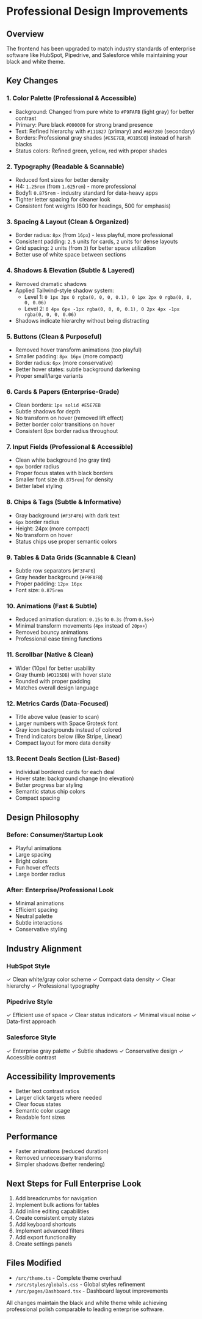 # Professional Design Improvements

## Overview
The frontend has been upgraded to match industry standards of enterprise software like HubSpot, Pipedrive, and Salesforce while maintaining your black and white theme.

## Key Changes

### 1. **Color Palette** (Professional & Accessible)
- Background: Changed from pure white to `#F9FAFB` (light gray) for better contrast
- Primary: Pure black `#000000` for strong brand presence
- Text: Refined hierarchy with `#111827` (primary) and `#6B7280` (secondary)
- Borders: Professional gray shades (`#E5E7EB`, `#D1D5DB`) instead of harsh blacks
- Status colors: Refined green, yellow, red with proper shades

### 2. **Typography** (Readable & Scannable)
- Reduced font sizes for better density
- H4: `1.25rem` (from `1.625rem`) - more professional
- Body1: `0.875rem` - industry standard for data-heavy apps
- Tighter letter spacing for cleaner look
- Consistent font weights (600 for headings, 500 for emphasis)

### 3. **Spacing & Layout** (Clean & Organized)
- Border radius: `8px` (from `16px`) - less playful, more professional
- Consistent padding: `2.5` units for cards, `2` units for dense layouts
- Grid spacing: `2` units (from `3`) for better space utilization
- Better use of white space between sections

### 4. **Shadows & Elevation** (Subtle & Layered)
- Removed dramatic shadows
- Applied Tailwind-style shadow system:
  - Level 1: `0 1px 3px 0 rgba(0, 0, 0, 0.1), 0 1px 2px 0 rgba(0, 0, 0, 0.06)`
  - Level 2: `0 4px 6px -1px rgba(0, 0, 0, 0.1), 0 2px 4px -1px rgba(0, 0, 0, 0.06)`
- Shadows indicate hierarchy without being distracting

### 5. **Buttons** (Clean & Purposeful)
- Removed hover transform animations (too playful)
- Smaller padding: `8px 16px` (more compact)
- Border radius: `6px` (more conservative)
- Better hover states: subtle background darkening
- Proper small/large variants

### 6. **Cards & Papers** (Enterprise-Grade)
- Clean borders: `1px solid #E5E7EB`
- Subtle shadows for depth
- No transform on hover (removed lift effect)
- Better border color transitions on hover
- Consistent 8px border radius throughout

### 7. **Input Fields** (Professional & Accessible)
- Clean white background (no gray tint)
- `6px` border radius
- Proper focus states with black borders
- Smaller font size (`0.875rem`) for density
- Better label styling

### 8. **Chips & Tags** (Subtle & Informative)
- Gray background (`#F3F4F6`) with dark text
- `6px` border radius
- Height: 24px (more compact)
- No transform on hover
- Status chips use proper semantic colors

### 9. **Tables & Data Grids** (Scannable & Clean)
- Subtle row separators (`#F3F4F6`)
- Gray header background (`#F9FAFB`)
- Proper padding: `12px 16px`
- Font size: `0.875rem`

### 10. **Animations** (Fast & Subtle)
- Reduced animation duration: `0.15s` to `0.3s` (from `0.5s+`)
- Minimal transform movements (`4px` instead of `20px+`)
- Removed bouncy animations
- Professional ease timing functions

### 11. **Scrollbar** (Native & Clean)
- Wider (10px) for better usability
- Gray thumb (`#D1D5DB`) with hover state
- Rounded with proper padding
- Matches overall design language

### 12. **Metrics Cards** (Data-Focused)
- Title above value (easier to scan)
- Larger numbers with Space Grotesk font
- Gray icon backgrounds instead of colored
- Trend indicators below (like Stripe, Linear)
- Compact layout for more data density

### 13. **Recent Deals Section** (List-Based)
- Individual bordered cards for each deal
- Hover state: background change (no elevation)
- Better progress bar styling
- Semantic status chip colors
- Compact spacing

## Design Philosophy

### **Before**: Consumer/Startup Look
- Playful animations
- Large spacing
- Bright colors
- Fun hover effects
- Large border radius

### **After**: Enterprise/Professional Look
- Minimal animations
- Efficient spacing
- Neutral palette
- Subtle interactions
- Conservative styling

## Industry Alignment

### **HubSpot Style**
✓ Clean white/gray color scheme
✓ Compact data density
✓ Clear hierarchy
✓ Professional typography

### **Pipedrive Style**
✓ Efficient use of space
✓ Clear status indicators
✓ Minimal visual noise
✓ Data-first approach

### **Salesforce Style**
✓ Enterprise gray palette
✓ Subtle shadows
✓ Conservative design
✓ Accessible contrast

## Accessibility Improvements
- Better text contrast ratios
- Larger click targets where needed
- Clear focus states
- Semantic color usage
- Readable font sizes

## Performance
- Faster animations (reduced duration)
- Removed unnecessary transforms
- Simpler shadows (better rendering)

## Next Steps for Full Enterprise Look
1. Add breadcrumbs for navigation
2. Implement bulk actions for tables
3. Add inline editing capabilities
4. Create consistent empty states
5. Add keyboard shortcuts
6. Implement advanced filters
7. Add export functionality
8. Create settings panels

## Files Modified
- `/src/theme.ts` - Complete theme overhaul
- `/src/styles/globals.css` - Global styles refinement
- `/src/pages/Dashboard.tsx` - Dashboard layout improvements

All changes maintain the black and white theme while achieving professional polish comparable to leading enterprise software.

